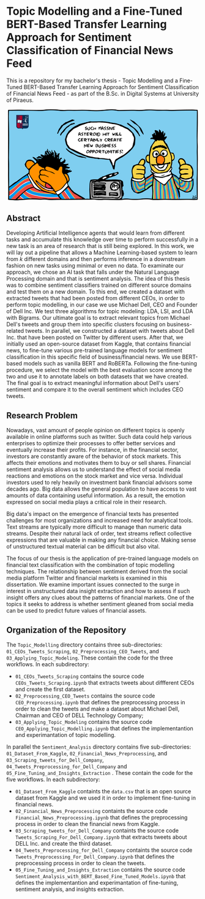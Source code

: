 # Topic Modelling and a Fine-Tuned BERT-Based Transfer Learning Approach for Sentiment Classification of Financial News Feed 


This is a repository for my bachelor's thesis - Topic Modelling and a Fine-Tuned BERT-Based Transfer Learning Approach for Sentiment Classification of Financial News Feed - as part of the B.Sc. in Digital Systems at University of Piraeus. 

<img src="images/cover.png" width="1000"  /> </br>


## Abstract 
Developing Artificial Intelligence agents that would learn from different tasks and accumulate this knowledge over time to perform successfully in a new task is an area of research that is still being explored. In this work, we will lay out a pipeline that allows a Machine Learning-based system to learn from $k$ different domains and then performs inference in a downstream fashion on new tasks using minimal or even no data. To examinate our approach, we chose an AI task that falls under the Natural Language Processing domain and that is sentiment analysis. The idea of this thesis was to combine sentiment classifiers trained on different source domains and test them on a new domain. To this end, we created a dataset with extracted tweets that had been posted from different CEOs, in order to perform topic modelling, in our case  we use Michael Dell, CEO and Founder of Dell Inc. We test three algorithms for topic modeling: LDA, LSI, and LDA with Bigrams. Our ultimate goal is to extract relevant topics from Michael Dell's tweets and group them into specific clusters focusing on business-related tweets. In parallel, we constructed a dataset with tweets about Dell Inc. that have been posted on Twitter by different users. After that, we initially used an open-source dataset from Kaggle, that contains financial news, to fine-tune various pre-trained language models for sentiment classification in this specific field of business/financial news. We use BERT-based models such as vanilla BERT and RoBERTa. Following the fine-tuning procedure, we select the model with the best evaluation score among the two and use it to annotate labels on both datasets that we have created. The final goal is to extract meaningful information about Dell's users' sentiment and compare it to the overall sentiment which includes CEO tweets.



## Research Problem
Nowadays, vast amount of people opinion on different topics is openly available in online platforms such as twitter. Such data could help various enterprises to optimize their processes to offer better services and eventually increase their profits. For instance, in the financial sector, investors are constantly aware of the behavior of stock markets. This affects their emotions and motivates them to buy or sell shares. Financial sentiment analysis allows us to understand the effect of social media reactions and emotions on the stock market and vice versa. Individual investors used to rely heavily on investment bank financial advisors some decades ago. Big data allows the general population to have access to vast amounts of data containing useful information. As a result, the emotion expressed on social media plays a critical role in their research. 

Big data's impact on the emergence of financial texts has presented challenges for most organizations and increased need for analytical tools. Text streams are typically more difficult to manage than numeric data streams. Despite their natural lack of order, text streams reflect collective expressions that are valuable in making any financial choice. Making sense of unstructured textual material can be difficult but also vital. 

The focus of our thesis is the application of pre-trained language models on financial text classification with the combination of topic modelling techniques. The relationship between sentiment derived from the social media platform Twitter and financial markets is examined in this dissertation. We examine important issues connected to the surge in interest in unstructured data insight extraction and how to assess if such insight offers any clues about the patterns of financial markets. One of the topics it seeks to address is whether sentiment gleaned from social media can be used to predict future values of financial assets.


## Organization of the Repository


The `Topic_Modelling` directory contains three sub-directories: `01_CEOs_Tweets_Scraping`, `02_Preprocessing_CEO_Tweets`, and `03_Applying_Topic_Modeling`. These contain the code for the three workflows. In each subdirectory:

* `01_CEOs_Tweets_Scraping` contains the source code `CEOs_Tweets_Scraping.ipynb` that extracts tweets about diffferent CEOs and create the first dataset. 
* `02_Preprocessing_CEO_Tweets` contains the source code `CEO_Preprocessing.ipynb` that defines the preprocessing process in order to clean the tweets and make a dataset about Michael Dell, Chairman and CEO of DELL Technology Company;
* `03_Applying_Topic_Modeling` contains the source code `CEO_Applying_Topic_Modelling.ipynb` that defines the implementantion and experimantation of topic modelling.

In parallel the `Sentiment_Analysis` directory contains five sub-directories: `01_Dataset_From_Kaggle`, `02_Financial_News_Preprocessing`, and `03_Scraping_tweets_for_Dell_Company`, `04_Tweets_Preprocessing_for_Dell_Company` and `05_Fine_Tuning_and_Insights_Extraction` . These contain the code for the five workflows. In each subdirectory:

* `01_Dataset_From_Kaggle` containts the `data.csv` that is an open source dataset from Kaggle and we used it in order to implement fine-tuning in financial news.
* `02_Financial_News_Preprocessing` containts the source code `Financial_News_Preprocessing.ipynb` that defines the preprocessing process in order to clean the financial news from Kaggle.
* `03_Scraping_tweets_for_Dell_Company` containts the source code `Tweets_Scraping_For_Dell_Company.ipynb` that extracts tweets about DELL Inc. and create the third dataset. 
* `04_Tweets_Preprocessing_for_Dell_Company` containts the source code `Tweets_Preprocessing_For_Dell_Company.ipynb` that defines the preprocessing process in order to clean the tweets.
* `05_Fine_Tuning_and_Insights_Extraction` contains the source code `Sentiment_Analysis_with_BERT_Based_Fine_Tuned_Models.ipynb` that defines the implementantion and experimantation of fine-tuning, sentiment analysis, and insights extraction.


